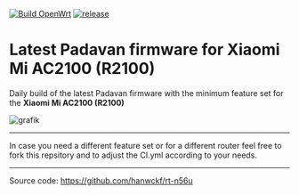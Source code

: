 [![Build OpenWrt](https://github.com/minax007/XIAOMI_MI_AC2100_R2100_Padavan/actions/workflows/CI.yml/badge.svg)](https://github.com/minax007/XIAOMI_MI_AC2100_R2100_Padavan/actions/workflows/CI.yml)
[![release](https://img.shields.io/github/v/release/minax007/XIAOMI_MI_AC2100_R2100_Padavan.svg)](https://github.com/minax007/XIAOMI_MI_AC2100_R2100_Padavan/releases)

# Latest Padavan firmware for Xiaomi Mi AC2100 (R2100)

Daily build of the latest Padavan firmware with the minimum feature set for the **Xiaomi Mi AC2100 (R2100)**

![grafik](https://user-images.githubusercontent.com/67478561/116359547-33a6ca80-a7ff-11eb-8158-67341a4f01b5.png)

__________________________________________________________________

In case you need a different feature set or for a different router feel free to fork this repsitory and to adjust the CI.yml according to your needs. 
__________________________________________________________________

Source code: https://github.com/hanwckf/rt-n56u
